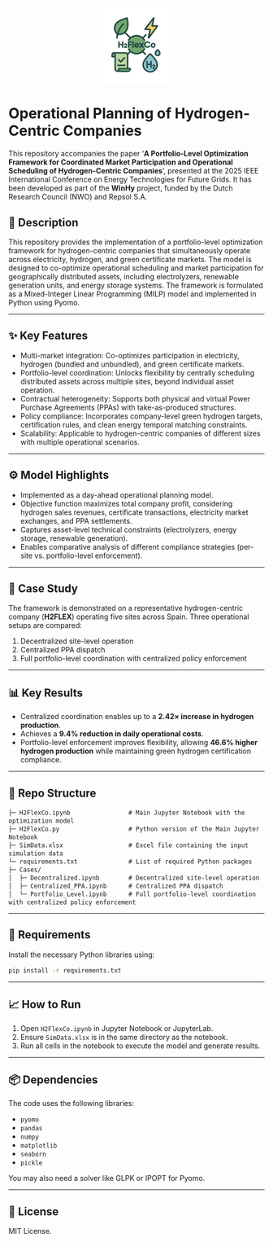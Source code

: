 <p align="center">
  <img src="Logo.png" alt="Description" width="30%">
</p>

# Operational Planning of Hydrogen-Centric Companies

This repository accompanies the paper ‘**A Portfolio-Level Optimization Framework for Coordinated Market Participation and Operational Scheduling of Hydrogen-Centric Companies**’, presented at the 2025 IEEE International Conference on Energy Technologies for Future Grids. It has been developed as part of the **WinHy** project, funded by the Dutch Research Council (NWO) and Repsol S.A.

## 📝 Description
This repository provides the implementation of a portfolio-level optimization framework for hydrogen-centric companies that simultaneously operate across electricity, hydrogen, and green certificate markets. The model is designed to co-optimize operational scheduling and market participation for geographically distributed assets, including electrolyzers, renewable generation units, and energy storage systems. The framework is formulated as a Mixed-Integer Linear Programming (MILP) model and implemented in Python using Pyomo.

---

## ✨ Key Features
- Multi-market integration: Co-optimizes participation in electricity, hydrogen (bundled and unbundled), and green certificate markets.  
- Portfolio-level coordination: Unlocks flexibility by centrally scheduling distributed assets across multiple sites, beyond individual asset operation.  
- Contractual heterogeneity: Supports both physical and virtual Power Purchase Agreements (PPAs) with take-as-produced structures.  
- Policy compliance: Incorporates company-level green hydrogen targets, certification rules, and clean energy temporal matching constraints.  
- Scalability: Applicable to hydrogen-centric companies of different sizes with multiple operational scenarios.  

---

## ⚙️ Model Highlights
- Implemented as a day-ahead operational planning model.  
- Objective function maximizes total company profit, considering hydrogen sales revenues, certificate transactions, electricity market exchanges, and PPA settlements.  
- Captures asset-level technical constraints (electrolyzers, energy storage, renewable generation).  
- Enables comparative analysis of different compliance strategies (per-site vs. portfolio-level enforcement).  

---

## 🧪 Case Study
The framework is demonstrated on a representative hydrogen-centric company (**H2FLEX**) operating five sites across Spain. Three operational setups are compared:  
1. Decentralized site-level operation  
2. Centralized PPA dispatch  
3. Full portfolio-level coordination with centralized policy enforcement  

---

## 📊 Key Results
- Centralized coordination enables up to a **2.42× increase in hydrogen production**.  
- Achieves a **9.4% reduction in daily operational costs**.  
- Portfolio-level enforcement improves flexibility, allowing **46.6% higher hydrogen production** while maintaining green hydrogen certification compliance.  

---

## 📂 Repo Structure

```
├─ H2FlexCo.ipynb                # Main Jupyter Notebook with the optimization model
├─ H2FlexCo.py                   # Python version of the Main Jupyter Notebook
├─ SimData.xlsx                  # Excel file containing the input simulation data
└─ requirements.txt              # List of required Python packages
├─ Cases/                    
│  ├─ Decentralized.ipynb        # Decentralized site-level operation
│  ├─ Centralized_PPA.ipynb      # Centralized PPA dispatch
│  └─ Portfolio_Level.ipynb      # Full portfolio-level coordination with centralized policy enforcement
```

---

## 🚀 Requirements

Install the necessary Python libraries using:

```bash
pip install -r requirements.txt
```

---

## 📈 How to Run

1. Open `H2FlexCo.ipynb` in Jupyter Notebook or JupyterLab.
2. Ensure `SimData.xlsx` is in the same directory as the notebook.
3. Run all cells in the notebook to execute the model and generate results.

---

## 📦 Dependencies

The code uses the following libraries:
- `pyomo`
- `pandas`
- `numpy`
- `matplotlib`
- `seaborn`
- `pickle`

You may also need a solver like GLPK or IPOPT for Pyomo.

<!-- ## 📚 Citations
If you use this repository in your work, please cite: -->

---

## 📝 License

MIT License.
